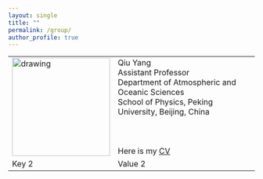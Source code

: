 ```yaml
---
layout: single
title: ""
permalink: /group/
author_profile: true
---
```


<table>
  <tr>
    <td><img src="/images/QiuYang_zoom.jpg" alt="drawing" width="200"/></td>
    <td>Qiu Yang<br>Assistant Professor<br>Department of Atmospheric and Oceanic Sciences<br>School of Physics, Peking University, Beijing, China<br><br><br><br>Here is my <a href="/_pages/cv.md">CV</a></td>
  </tr>
  <tr>
    <td>Key 2</td>
    <td>Value 2</td>
  </tr>
</table>
